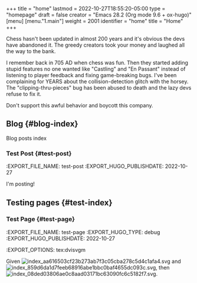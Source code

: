 +++
title = "home"
lastmod = 2022-10-27T18:55:20-05:00
type = "homepage"
draft = false
creator = "Emacs 28.2 (Org mode 9.6 + ox-hugo)"
[menu]
  [menu."1.main"]
    weight = 2001
    identifier = "home"
    title = "Home"
+++

Chess hasn't been updated in almost 200 years and it's obvious the devs have abandoned it. The greedy creators took your money and laughed all the way to the bank.

I remember back in 705 AD when chess was fun. Then they started adding stupid features no one wanted like "Castling" and "En Passant" instead of listening to player feedback and fixing game-breaking bugs. I've been complaining for YEARS about the collision-detection glitch with the horsey. The "clipping-thru-pieces" bug has been abused to death and the lazy devs refuse to fix it.

Don't support this awful behavior and boycott this company.


## Blog {#blog-index}

Blog posts index


### Test Post {#test-post}

:EXPORT_FILE_NAME: test-post
:EXPORT_HUGO_PUBLISHDATE: 2022-10-27

I'm posting!


## Testing pages {#test-index}


### Test Page {#test-page}

:EXPORT_FILE_NAME: test-page
:EXPORT_HUGO_TYPE: debug
:EXPORT_HUGO_PUBLISHDATE: 2022-10-27

:EXPORT_OPTIONS: tex:dvisvgm

Given <img src="/ltximg/index_aa616503cf23b273ab7f3c05cba278c5d4c1afa4.svg" alt="index_aa616503cf23b273ab7f3c05cba278c5d4c1afa4.svg" class="org-svg" /> and <img src="/ltximg/index_859d6da1d7feeb68916abe1bbc0baf4655dc093c.svg" alt="index_859d6da1d7feeb68916abe1bbc0baf4655dc093c.svg" class="org-svg" />, then <img src="/ltximg/index_08ded03806ae0c8aad03171bc63090fc6c5182f7.svg" alt="index_08ded03806ae0c8aad03171bc63090fc6c5182f7.svg" class="org-svg" />.
